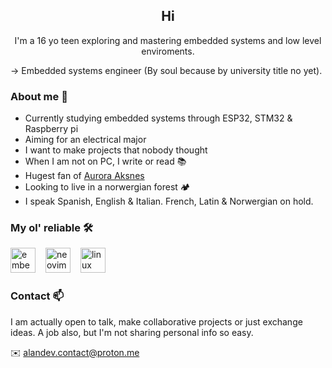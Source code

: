 <h2 align="center">Hi</h2>

<p align="center">I'm a 16 yo teen exploring and mastering embedded systems and low level enviroments.</p>

-> Embedded systems engineer (By soul because by university title no yet).

### About me 🧍
- Currently studying embedded systems through ESP32, STM32 & Raspberry pi
- Aiming for an electrical major
- I want to make projects that nobody thought
- When I am not on PC, I write or read 📚
- Hugest fan of [Aurora Aksnes](https://youtu.be/Y1YTg6SEed8?t=4)
- Looking to live in a norwergian forest 🏕️
- I speak Spanish, English & Italian. French, Latin & Norwergian on hold.

### My ol' reliable 🛠


<div align="left">
  <img src="https://cdn.jsdelivr.net/gh/devicons/devicon/icons/embeddedc/embeddedc-original.svg" height="40" width="40" alt="embeddedc logo" style="margin-right: 12px;" />
  <img src="https://skillicons.dev/icons?i=neovim" height="40" alt="neovim logo" style="margin-right: 12px;" />
  <img src="https://skillicons.dev/icons?i=linux" height="40" alt="linux logo" />
</div>


### Contact 📫
I am actually open to talk, make collaborative projects or just exchange ideas. A job also, but I'm not sharing personal info so easy.


✉️ alandev.contact@proton.me
